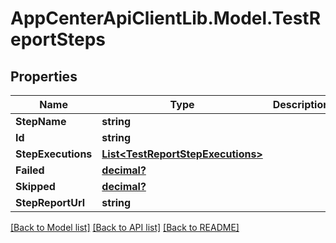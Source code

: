 # AppCenterApiClientLib.Model.TestReportSteps
## Properties

Name | Type | Description | Notes
------------ | ------------- | ------------- | -------------
**StepName** | **string** |  | [optional] 
**Id** | **string** |  | [optional] 
**StepExecutions** | [**List&lt;TestReportStepExecutions&gt;**](TestReportStepExecutions.md) |  | [optional] 
**Failed** | [**decimal?**](BigDecimal.md) |  | [optional] 
**Skipped** | [**decimal?**](BigDecimal.md) |  | [optional] 
**StepReportUrl** | **string** |  | [optional] 

[[Back to Model list]](../README.md#documentation-for-models) [[Back to API list]](../README.md#documentation-for-api-endpoints) [[Back to README]](../README.md)

